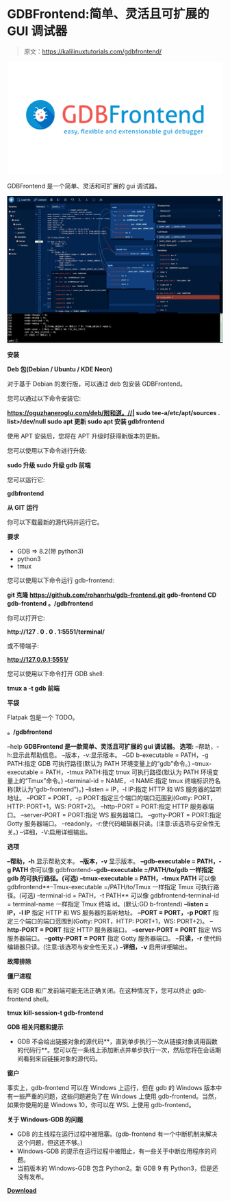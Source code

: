 # GDBFrontend:简单、灵活且可扩展的 GUI 调试器

> 原文：<https://kalilinuxtutorials.com/gdbfrontend/>

[![GDBFrontend : Easy, Flexible & Extensionable GUI Debugger](img/f7527240844b1c2bd7ffb52ac68512e6.png "GDBFrontend : Easy, Flexible & Extensionable GUI Debugger")](https://1.bp.blogspot.com/-QRTIXSNVF2g/XrgcO5FCNaI/AAAAAAAAGRU/Wct5mQKt170BiS8zHzydL1sZm8OmZ7VngCLcBGAsYHQ/s1600/GDBFrontend%25281%2529.png)

GDBFrontend 是一个简单、灵活和可扩展的 gui 调试器。

![](img/89388b01ee74f5d82230276291864f6c.png)

**安装**

**Deb 包(Debian / Ubuntu / KDE Neon)**

对于基于 Debian 的发行版，可以通过 deb 包安装 GDBFrontend。

您可以通过以下命令安装它:

**https://oguzhaneroglu.com/deb/附和道。//|
sudo tee-a/etc/apt/sources . list>/dev/null
sudo apt 更新
sudo apt 安装 gdbfrontend**

使用 APT 安装后，您将在 APT 升级时获得新版本的更新。

您可以使用以下命令进行升级:

**sudo 升级
sudo 升级 gdb 前端**

您可以运行它:

**gdbfrontend**

**从 GIT 运行**

你可以下载最新的源代码并运行它。

**要求**

*   GDB => 8.2(带 python3)
*   python3
*   tmux

您可以使用以下命令运行 gdb-frontend:

**git 克隆 https://github.com/rohanrhu/gdb-frontend.git gdb-frontend
CD gdb-frontend
。/gdbfrontend**

你可以打开它:

**http://127 . 0 . 0 . 1:5551/terminal/**

或不带端子:

**http://127.0.0.1:5551/**

您可以使用以下命令打开 GDB shell:

**tmux a -t gdb 前端**

**平袋**

Flatpak 包是一个 TODO。

**。/gdbfrontend**

–help
**GDBFrontend 是一款简单、灵活且可扩展的 gui 调试器。
选项:**
–帮助，-h:显示此帮助信息。
–版本，-v:显示版本。
–GD b-executable = PATH，-g PATH:指定 GDB 可执行路径(默认为 PATH 环境变量上的“gdb”命令。)
–tmux-executable = PATH，-tmux PATH:指定 tmux 可执行路径(默认为 PATH 环境变量上的“Tmux”命令。)
–terminal-id = NAME，-t NAME:指定 tmux 终端标识符名称(默认为“gdb-frontend”)。)
–listen = IP，-l IP:指定 HTTP 和 WS 服务器的监听地址。
–PORT = PORT，-p PORT:指定三个端口的端口范围到(Gotty: PORT，HTTP: PORT+1，WS: PORT+2)。
–http-PORT = PORT:指定 HTTP 服务器端口。
–server-PORT = PORT:指定 WS 服务器端口。
–gotty-PORT = PORT:指定 Gotty 服务器端口。
–readonly，-r:使代码编辑器只读。(注意:该选项与安全性无关。)
–详细，-V:启用详细输出。

**选项**

**–帮助，-h**
显示帮助文本。
**–版本，-v**
显示版本。
**–gdb-executable = PATH，-g PATH**
你可以像 gdbfrontend-**-gdb-executable =/PATH/to/gdb 一样指定 gdb 的可执行路径。(可选)**
**–tmux-executable = PATH，-tmux PATH**
可以像 gdbfrontend**–Tmux-executable =/PATH/to/Tmux 一样指定 Tmux 可执行路径。(可选)
–terminal-id = PATH，-t PATH**
可以像 gdbfrontend–terminal-id = terminal-name 一样指定 Tmux 终端 id。(默认:GD b-frontend)
**–listen = IP，-l IP**
指定 HTTP 和 WS 服务器的监听地址。
**–PORT = PORT，-p PORT**
指定三个端口的端口范围到(Gotty: PORT，HTTP: PORT+1，WS: PORT+2)。
**–http-PORT = PORT**
指定 HTTP 服务器端口。
**–server-PORT = PORT**
指定 WS 服务器端口。
**–gotty-PORT = PORT**
指定 Gotty 服务器端口。
**–只读，-r**
使代码编辑器只读。(注意:该选项与安全性无关。)
**–详细，-v**
启用详细输出。

**故障排除**

**僵尸进程**

有时 GDB 和广发前端可能无法正确关闭。在这种情况下，您可以终止 gdb-frontend shell。

**tmux kill-session-t gdb-frontend**

**GDB 相关问题和提示**

*   GDB 不会给出链接对象的源代码**，直到单步执行一次从链接对象调用函数的代码行**。您可以在一条线上添加断点并单步执行一次，然后您将在会话期间看到来自链接对象的源代码。

**窗户**

事实上，gdb-frontend 可以在 Windows 上运行，但在 gdb 的 Windows 版本中有一些严重的问题，这些问题避免了在 Windows 上使用 gdb-frontend。当然，如果你使用的是 Windows 10，你可以在 WSL 上使用 gdb-frontend。

**关于 Windows-GDB 的问题**

*   GDB 的主线程在运行过程中被阻塞。(gdb-frontend 有一个中断机制来解决这个问题，但这还不够。)
*   Windows-GDB 的提示在运行过程中被阻止，有一些关于中断应用程序的问题。
*   当前版本的 Windows-GDB 包含 Python2。新 GDB 9 有 Python3，但是还没有发布。

[**Download**](https://github.com/rohanrhu/gdb-frontend)